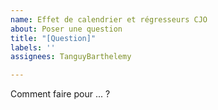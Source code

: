 ```yaml
---
name: Effet de calendrier et régresseurs CJO
about: Poser une question
title: "[Question]"
labels: ''
assignees: TanguyBarthelemy

---
```


Comment faire pour ... ?
